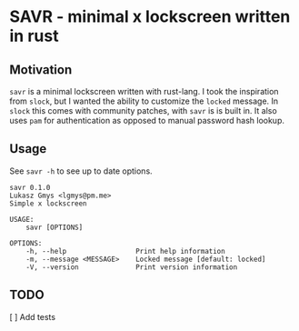 # SAVR - minimal x lockscreen written in rust

## Motivation

`savr` is a minimal lockscreen written with rust-lang. I took the inspiration from `slock`, but I wanted the ability to customize
the `locked` message. In `slock` this comes with community patches, with `savr` is is built in. It also uses `pam` for authentication as 
opposed to manual password hash lookup.

## Usage

See `savr -h` to see up to date options.

```
savr 0.1.0
Lukasz Gmys <lgmys@pm.me>
Simple x lockscreen

USAGE:
    savr [OPTIONS]

OPTIONS:
    -h, --help                 Print help information
    -m, --message <MESSAGE>    Locked message [default: locked]
    -V, --version              Print version information
```

## TODO
[ ] Add tests

